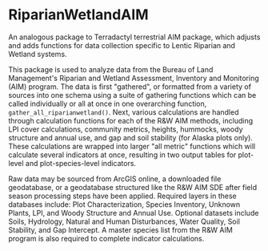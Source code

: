 # RiparianWetlandAIM
An analogous package to Terradactyl terrestrial AIM package, which adjusts and adds functions for data collection specific to Lentic Riparian and Wetland systems.

This package is used to analyze data from the Bureau of Land Management's Riparian and Wetland Assessment, Inventory and Monitoring (AIM) program. The data is first "gathered", or formatted from a variety of sources into one schema using a suite of gathering functions which can be called individually or all at once in one overarching function, `gather_all_riparianwetland()`. Next, various calculations are handled through calculation functions for each of the R&W AIM methods, including LPI cover calculations, community metrics, heights, hummocks, woody structure and annual use, and gap and soil stability (for Alaska plots only). These calculations are wrapped into larger "all metric" functions which will calculate several indicators at once, resulting in two output tables for plot-level and plot-species-level indicators. 

Raw data may be sourced from ArcGIS online, a downloaded file geodatabase, or a geodatabase structured like the R&W AIM SDE after field season processing steps have been applied. Required layers in these databases include: Plot Characterization, Species Inventory, Unknown Plants, LPI, and Woody Structure and Annual Use. Optional datasets include Soils, Hydrology, Natural and Human Disturbances, Water Quality, Soil Stability, and Gap Intercept. A master species list from the R&W AIM program is also required to complete indicator calculations. 
